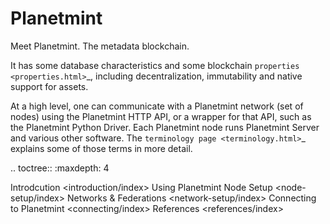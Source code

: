 <!---
Copyright © 2020 Interplanetary Database Association e.V.,
Planetmint and IPDB software contributors.
SPDX-License-Identifier: (Apache-2.0 AND CC-BY-4.0)
Code is Apache-2.0 and docs are CC-BY-4.0
--->

# Planetmint

Meet Planetmint. The metadata blockchain.

It has some database characteristics and some blockchain `properties <properties.html>`_,
including decentralization, immutability and native support for assets.

At a high level, one can communicate with a Planetmint network (set of nodes) using the Planetmint HTTP API, or a wrapper for that API, such as the Planetmint Python Driver. Each Planetmint node runs Planetmint Server and various other software. The `terminology page <terminology.html>`_ explains some of those terms in more detail.

.. toctree::
   :maxdepth: 4
   
   Introdcution <introduction/index>
   Using Planetmint <basic-usage>
   Node Setup <node-setup/index>
   Networks & Federations <network-setup/index>
   Connecting to Planetmint <connecting/index>
   References <references/index>